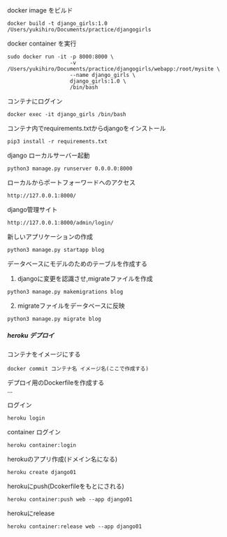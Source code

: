 

docker image をビルド
```shell
docker build -t django_girls:1.0 /Users/yukihiro/Documents/practice/djangogirls
```
docker container を実行
```shell
sudo docker run -it -p 8000:8000 \
                    -v /Users/yukihiro/Documents/practice/djangogirls/webapp:/root/mysite \
                    --name django_girls \
                    django_girls:1.0 \
                    /bin/bash
```

コンテナにログイン
```shell
docker exec -it django_girls /bin/bash
```

コンテナ内でrequirements.txtからdjangoをインストール
```shell
pip3 install -r requirements.txt
```

django ローカルサーバー起動
```shell
python3 manage.py runserver 0.0.0.0:8000
```

ローカルからポートフォーワードへのアクセス  
```
http://127.0.0.1:8000/
```
django管理サイト
```
http://127.0.0.1:8000/admin/login/
```

新しいアプリケーションの作成
```shell
python3 manage.py startapp blog
```

データベースにモデルのためのテーブルを作成する  
1. djangoに変更を認識させ,migrateファイルを作成
```shell
python3 manage.py makemigrations blog
```
2. migrateファイルをデータベースに反映
```shell
python3 manage.py migrate blog
```

##### heroku デプロイ
コンテナをイメージにする
```shell
docker commit コンテナ名 イメージ名(ここで作成する)
```
デプロイ用のDockerfileを作成する  
...  

ログイン
```shell
heroku login
```
container ログイン
```shell
heroku container:login
```
herokuのアプリ作成(ドメイン名になる)
```shell
heroku create django01
```
herokuにpush(Dcokerfileをもとにされる)
```shell
heroku container:push web --app django01
```
herokuにrelease
```shell
heroku container:release web --app django01
```
